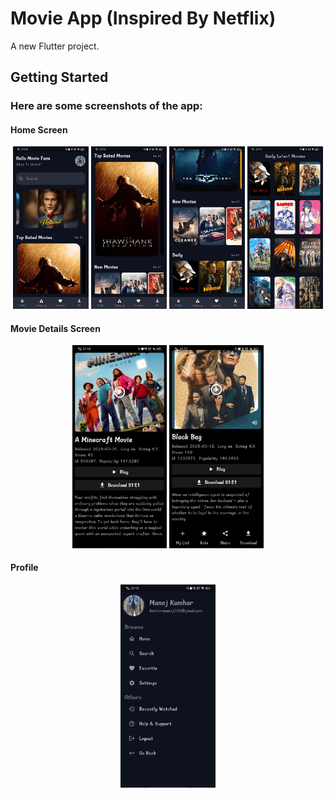 # Movie App (Inspired By Netflix)

A new Flutter project.

## Getting Started

### Here are some screenshots of the app:

#### Home Screen
<p align="center">
  <img src="Assets/ScreenShots/movie_s8.jpg" width="24%">
  <img src="Assets/ScreenShots/movie_s1.jpg" width="24%">
  <img src="Assets/ScreenShots/movie_s4.jpg" width="24%">
   <img src="Assets/ScreenShots/movie_s3.jpg" width="24%">
</p>

#### Movie Details Screen
<p align="center">
  <img src="Assets/ScreenShots/movie_s5.jpg" width="30%">
  <img src="Assets/ScreenShots/movie_s6.jpg" width="30%">
</p>

#### Profile
<p align="center">
  <img src="Assets/ScreenShots/movie_s7.jpg" width="30%">
</p>
